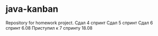 # java-kanban
Repository for homework project.
Сдал 4 спринт
Сдал 5 спринт
Сдал 6 спринт 6.08
Приступил к 7 спринту 18.08
